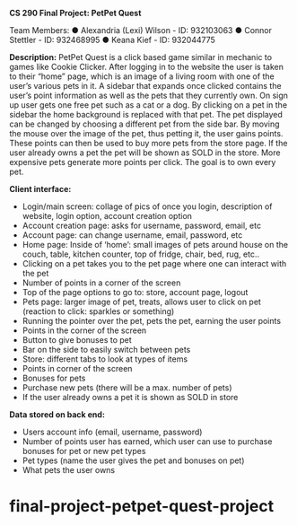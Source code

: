**CS 290 Final Project: PetPet Quest**

Team Members:
● Alexandria (Lexi) Wilson - ID: 932103063
● Connor Stettler - ID: 932468995
● Keana Kief - ID: 932044775

**Description:**
PetPet Quest is a click based game similar in mechanic to games like Cookie Clicker. After
logging in to the website the user is taken to their “home” page, which is an image of a living
room with one of the user’s various pets in it. A sidebar that expands once clicked contains the
user’s point information as well as the pets that they currently own. On sign up user gets one
free pet such as a cat or a dog. By clicking on a pet in the sidebar the home background is
replaced with that pet. The pet displayed can be changed by choosing a different pet from the
side bar. By moving the mouse over the image of the pet, thus petting it, the user gains points.
These points can then be used to buy more pets from the store page. If the user already owns a
pet the pet will be shown as SOLD in the store. More expensive pets generate more points per
click. The goal is to own every pet.

**Client interface:**
- Login/main screen: collage of pics of once you login, description of website, login
option, account creation option
- Account creation page: asks for username, password, email, etc
- Account page: can change username, email, password, etc
- Home page: Inside of ‘home’: small images of pets around house on the couch, table,
kitchen counter, top of fridge, chair, bed, rug, etc..
- Clicking on a pet takes you to the pet page where one can interact with the pet
- Number of points in a corner of the screen
- Top of the page options to go to: store, account page, logout
- Pets page: larger image of pet, treats, allows user to click on pet (reaction to click:
sparkles or something)
- Running the pointer over the pet, pets the pet, earning the user points
- Points in the corner of the screen
- Button to give bonuses to pet
- Bar on the side to easily switch between pets
- Store: different tabs to look at types of items
- Points in corner of the screen
- Bonuses for pets
- Purchase new pets (there will be a max. number of pets)
- If the user already owns a pet it is shown as SOLD in store

**Data stored on back end:**
- Users account info (email, username, password)
- Number of points user has earned, which user can use to purchase bonuses for pet or
new pet types
- Pet types (name the user gives the pet and bonuses on pet)
- What pets the user owns

# final-project-petpet-quest-project
